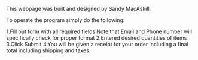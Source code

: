This webpage was built and designed by Sandy MacAskill.

To operate the program simply do the following:

1.Fill out form with all required fields
Note that Email and Phone number will specifically check for proper format
2.Entered desired quantities of items
3.Click Submit
4.You will be given a receipt for your order including a final total including shipping and taxes.